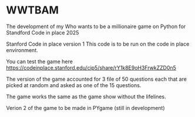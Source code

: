 # WWTBAM
The development of my Who wants to be a millionaire game on Python for Standford Code in place 2025

Stanford Code in place version 1
This code is to be run on the code in place environment.

You can test the game here https://codeinplace.stanford.edu/cip5/share/rY1k8E9oH3FrwkZZD0n5

The version of the game accounted for 3 file of 50 questions each that are picked at random and asked as one of the 15 questions.

The game works the same as the game show without the lifelines.

Verion 2 of the game to be made in PYgame
(still in development)


